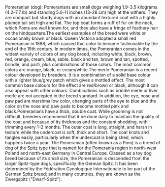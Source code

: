 Pomeranian (dog): Pomeranians are small dogs weighing 1.9–3.5 kilograms (4.2–7.7 lb) and standing 5.0–11 inches (13–28 cm) high at the withers. They are compact but sturdy dogs with an abundant textured coat with a highly plumed tail set high and flat. The top coat forms a ruff of fur on the neck, which Poms are well known for, and they also have a fringe of feathery hair on the hindquarters.The earliest examples of the breed were white or occasionally brown or black. Queen Victoria adopted a small red Pomeranian in 1888, which caused that color to become fashionable by the end of the 19th century. In modern times, the Pomeranian comes in the widest variety of colors of any dog breed, including white, black, brown, red, orange, cream, blue, sable, black and tan, brown and tan, spotted, brindle, and parti, plus combinations of those colors. The most common colors are orange, black, or cream/white.The merle Pomeranian is a recent colour developed by breeders. It is a combination of a solid base colour with a lighter blue/grey patch which gives a mottled effect. The most common base colours for the effect are red/brown or black, although it can also appear with other colours. Combinations such as brindle merle or liver merle are not accepted in the breed standard. In addition, the eye, nose and paw pad are marshmallow color, changing parts of the eye to blue and the color on the nose and paw pads to become mottled pink and black.Pomeranians have a thick, double coat. While grooming is not difficult, breeders recommend that it be done daily to maintain the quality of the coat and because of its thickness and the constant shedding, with trimming every 1–2 months. The outer coat is long, straight, and harsh in texture while the undercoat is soft, thick and short. The coat knots and tangles easily, particularly when the undercoat is being shed, which happens twice a year. The Pomeranian (often known as a Pom) is a breed of dog of the Spitz type that is named for the Pomerania region in north-west Poland and north-east Germany in Central Europe. Classed as a toy dog breed because of its small size, the Pomeranian is descended from the larger Spitz-type dogs, specifically the German Spitz. It has been determined by the Fédération Cynologique Internationale to be part of the German Spitz breed; and in many countries, they are known as the Zwergspitz ("Dwarf-Spitz").
